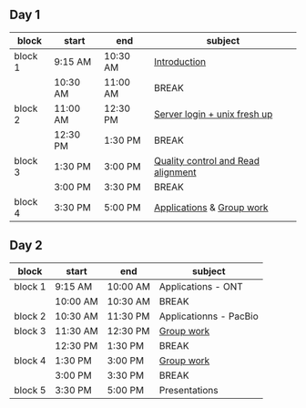 
## Day 1

| block   	| start    	| end      	| subject                        	|
|---------	|----------	|----------	|--------------------------------	|
| block 1 	|  9:15 AM 	| 10:30 AM 	| [Introduction](course_material/introduction.md)                	|
|         	| 10:30 AM 	| 11:00 AM 	| BREAK                          	|
| block 2 	| 11:00 AM 	| 12:30 PM 	| [Server login + unix fresh up](course_material/server_login.md) 	|
|         	| 12:30 PM 	|  1:30 PM 	| BREAK                          	|
| block 3 	|  1:30 PM 	|  3:00 PM 	| [Quality control and Read alignment](course_material/qc_alignment.md)|
|         	|  3:00 PM 	|  3:30 PM 	| BREAK                          	|
| block 4 	|  3:30 PM 	|  5:00 PM 	| [Applications](course_material/applications.md) & [Group work](course_material/group_work/group_work.md)    	|

## Day 2

| block   	| start    	| end      	| subject                  	|
|---------	|----------	|----------	|--------------------------	|
| block 1 	| 9:15 AM  	| 10:00 AM 	| Applications - ONT  |
|         	| 10:00 AM 	| 10:30 AM 	| BREAK                    	|
| block 2 	| 10:30 AM 	| 11:30 PM 	| Applicationns - PacBio          	|
| block 3 	| 11:30 AM 	| 12:30 PM 	| [Group work](course_material/group_work/group_work.md)          	|
|         	| 12:30 PM 	| 1:30 PM  	| BREAK                    	|
| block 4 	| 1:30 PM  	| 3:00 PM  	| [Group work](course_material/group_work/group_work.md) 	|
|         	| 3:00 PM  	| 3:30 PM  	| BREAK                    	|
| block 5 	| 3:30 PM  	| 5:00 PM  	| Presentations               	|
